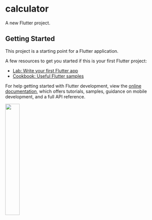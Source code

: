 # calculator

A new Flutter project.

## Getting Started

This project is a starting point for a Flutter application.

A few resources to get you started if this is your first Flutter project:

- [Lab: Write your first Flutter app](https://docs.flutter.dev/get-started/codelab)
- [Cookbook: Useful Flutter samples](https://docs.flutter.dev/cookbook)

For help getting started with Flutter development, view the
[online documentation](https://docs.flutter.dev/), which offers tutorials,
samples, guidance on mobile development, and a full API reference.



<p>
<img src = https://user-images.githubusercontent.com/120082183/220703856-ab4bf454-5a34-42d7-9981-4c4c11b48ed8.png"height="30%" width="30%">
<p/>
